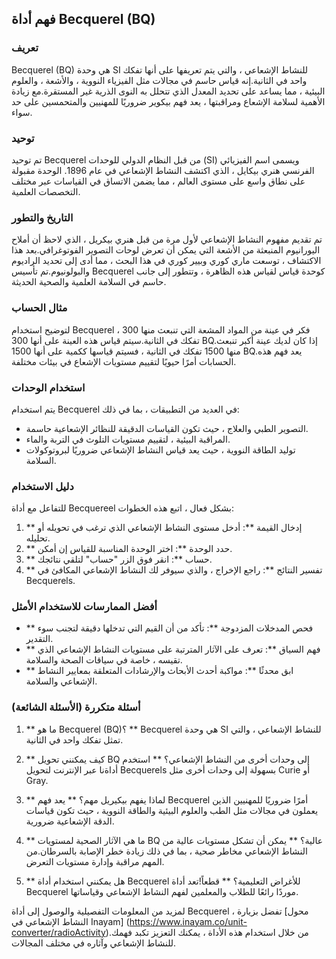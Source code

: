## فهم أداة Becquerel (BQ)

### تعريف
Becquerel (BQ) هي وحدة SI للنشاط الإشعاعي ، والتي يتم تعريفها على أنها تفكك واحد في الثانية.إنه قياس حاسم في مجالات مثل الفيزياء النووية ، والأشعة ، والعلوم البيئية ، مما يساعد على تحديد المعدل الذي تتحلل به النوى الذرية غير المستقرة.مع زيادة الأهمية لسلامة الإشعاع ومراقبتها ، يعد فهم بيكوير ضروريًا للمهنيين والمتحمسين على حد سواء.

### توحيد
تم توحيد Becquerel من قبل النظام الدولي للوحدات (SI) ويسمى اسم الفيزيائي الفرنسي هنري بيكايل ، الذي اكتشف النشاط الإشعاعي في عام 1896. الوحدة مقبولة على نطاق واسع على مستوى العالم ، مما يضمن الاتساق في القياسات عبر مختلف التخصصات العلمية.

### التاريخ والتطور
تم تقديم مفهوم النشاط الإشعاعي لأول مرة من قبل هنري بيكريل ، الذي لاحظ أن أملاح اليورانيوم المنبعثة من الأشعة التي يمكن أن تعرض لوحات التصوير الفوتوغرافي.بعد هذا الاكتشاف ، توسعت ماري كوري وبيير كوري في هذا البحث ، مما أدى إلى تحديد الراديوم والبولونيوم.تم تأسيس Becquerel كوحدة قياس لقياس هذه الظاهرة ، وتتطور إلى جانب حاسم في السلامة العلمية والصحية الحديثة.

### مثال الحساب
لتوضيح استخدام Becquerel ، فكر في عينة من المواد المشعة التي تنبعث منها 300 تفكك في الثانية.سيتم قياس هذه العينة على أنها 300 BQ.إذا كان لديك عينة أكبر تنبعث منها 1500 تفكك في الثانية ، فسيتم قياسها ككمية على أنها 1500 BQ.يعد فهم هذه الحسابات أمرًا حيويًا لتقييم مستويات الإشعاع في بيئات مختلفة.

### استخدام الوحدات
يتم استخدام Becquerel في العديد من التطبيقات ، بما في ذلك:
- التصوير الطبي والعلاج ، حيث تكون القياسات الدقيقة للنظائر الإشعاعية حاسمة.
- المراقبة البيئية ، لتقييم مستويات التلوث في التربة والماء.
- توليد الطاقة النووية ، حيث يعد قياس النشاط الإشعاعي ضروريًا لبروتوكولات السلامة.

### دليل الاستخدام
للتفاعل مع أداة Becquereel بشكل فعال ، اتبع هذه الخطوات:
1. ** إدخال القيمة **: أدخل مستوى النشاط الإشعاعي الذي ترغب في تحويله أو تحليله.
2. ** حدد الوحدة **: اختر الوحدة المناسبة للقياس إن أمكن.
3. ** حساب **: انقر فوق الزر "حساب" لتلقي نتائجك.
4. ** تفسير النتائج **: راجع الإخراج ، والذي سيوفر لك النشاط الإشعاعي المكافئ في Becquerels.

### أفضل الممارسات للاستخدام الأمثل
- ** فحص المدخلات المزدوجة **: تأكد من أن القيم التي تدخلها دقيقة لتجنب سوء التقدير.
- ** فهم السياق **: تعرف على الآثار المترتبة على مستويات النشاط الإشعاعي الذي تقيسه ، خاصة في سياقات الصحة والسلامة.
- ** ابق محدثًا **: مواكبة أحدث الأبحاث والإرشادات المتعلقة بمعايير النشاط الإشعاعي والسلامة.

### أسئلة متكررة (الأسئلة الشائعة)

1. ** ما هو Becquerel (BQ)؟ **
Becquerel هي وحدة SI للنشاط الإشعاعي ، والتي تمثل تفكك واحد في الثانية.

2. ** كيف يمكنني تحويل BQ إلى وحدات أخرى من النشاط الإشعاعي؟ **
استخدم أداةنا عبر الإنترنت لتحويل Becquerels بسهولة إلى وحدات أخرى مثل Curie أو Gray.

3. ** لماذا يفهم بيكيريل مهم؟ **
يعد فهم Becquerel أمرًا ضروريًا للمهنيين الذين يعملون في مجالات مثل الطب والعلوم البيئية والطاقة النووية ، حيث تكون قياسات الدقة الإشعاعية ضرورية.

4. ** ما هي الآثار الصحية لمستويات BQ عالية؟ **
يمكن أن تشكل مستويات عالية من النشاط الإشعاعي مخاطر صحية ، بما في ذلك زيادة خطر الإصابة بالسرطان.من المهم مراقبة وإدارة مستويات التعرض.

5. ** هل يمكنني استخدام أداة Becquerel للأغراض التعليمية؟ **
قطعاً!تعد أداة Becquerel موردًا رائعًا للطلاب والمعلمين لفهم النشاط الإشعاعي وقياساتها.

لمزيد من المعلومات التفصيلية والوصول إلى أداة Becquerel ، تفضل بزيارة [محول النشاط الإشعاعي في Inayam] (https://www.inayam.co/unit-converter/radioActivity).من خلال استخدام هذه الأداة ، يمكنك التعزيز تكبد فهمك للنشاط الإشعاعي وآثاره في مختلف المجالات.